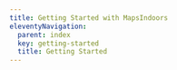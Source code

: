 ```yaml
---
title: Getting Started with MapsIndoors
eleventyNavigation:
  parent: index
  key: getting-started
  title: Getting Started
---
```

